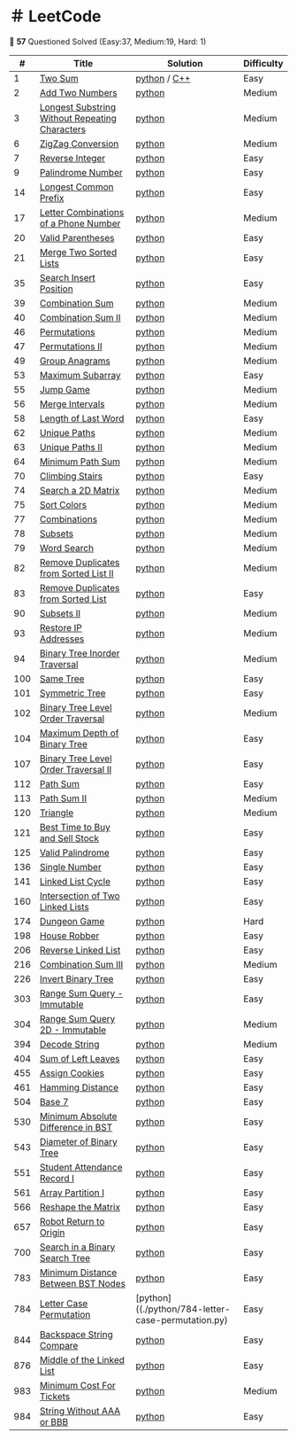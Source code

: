 ＃ LeetCode
==============


:musical_note: **57** Questioned Solved (Easy:37, Medium:19, Hard: 1)


| # | Title | Solution | Difficulty |
|---| ----- | -------- | ---------- |
|1|[Two Sum](https://leetcode.com/problems/two-sum/) | [python](./python/1-two-sum.py) / [C++](./C%2B%2B/1-two-sum.cpp)| Easy |
|2|[Add Two Numbers](https://leetcode.com/problems/add-two-numbers/) | [python](./python/32-add-two-numbers.py) | Medium |
|3|[Longest Substring Without Repeating Characters](https://leetcode.com/problems/longest-substring-without-repeating-characters/) | [python](./python/3-longest-substring-without-repeating-characters.py) | Medium |
|6|[ZigZag Conversion](https://leetcode.com/problems/zigzag-conversion/) | [python](./python/6-zigzag-conversion.py) | Medium |
|7|[Reverse Integer](https://leetcode.com/problems/reverse-integer/) | [python](./python/7-reverse-integer.py) | Easy |
|9|[Palindrome Number](https://leetcode.com/problems/palindrome-number/) | [python](./python/9-palindrome-number.py) | Easy |
|14|[Longest Common Prefix](https://leetcode.com/problems/longest-common-prefix/) | [python](./python/14-longest-common-prefix.py) | Easy |
|17|[Letter Combinations of a Phone Number](https://leetcode.com/problems/letter-combinations-of-a-phone-number/) | [python](./python/17-letter-combinations-of-a-phone-number.py) | Medium |
|20|[Valid Parentheses](https://leetcode.com/problems/valid-parentheses/) | [python](./python/20-valid-parentheses.py) | Easy |
|21|[Merge Two Sorted Lists](https://leetcode.com/problems/merge-two-sorted-lists/) | [python](./python/21-merge-two-sorted-lists) | Easy |
|35|[Search Insert Position](https://leetcode.com/problems/search-insert-position/) | [python](./python/35-search-insert-position.py) | Easy|
|39|[Combination Sum](https://leetcode.com/problems/combination-sum/) | [python](./python/39-combination-sum.py) | Medium |
|40|[Combination Sum II](https://leetcode.com/problems/combination-sum-ii/) | [python](./python/40-combination-sum-ii.py) | Medium |
|46|[Permutations](https://leetcode.com/problems/permutations/) | [python](./python/46-permutations.py) | Medium |
|47|[Permutations II](https://leetcode.com/problems/permutations-ii/) | [python](./python/47-permutations-ii.py) | Medium |
|49|[Group Anagrams](https://leetcode.com/problems/group-anagrams/) | [python](./python/49-group-anagrams.py) | Medium |
|53|[Maximum Subarray](https://leetcode.com/problems/maximum-subarray/) | [python](./python/53-maximum-subarray.py) | Easy |
|55|[Jump Game](https://leetcode.com/problems/jump-game/) | [python](./python/55-jump-game.py) | Medium |
|56|[Merge Intervals](https://leetcode.com/problems/merge-intervals/) | [python](./python/56-merge-intervals.py) | Medium |
|58|[Length of Last Word](https://leetcode.com/problems/length-of-last-word/) | [python](./python/58-length-of-last-word.py) | Easy |
|62|[Unique Paths](https://leetcode.com/problems/unique-paths/) | [python](./python/62-unique-paths.py) | Medium |
|63|[Unique Paths II](https://leetcode.com/problems/unique-paths-ii/) | [python](63-unique-paths-ii.py) | Medium |
|64|[Minimum Path Sum](https://leetcode.com/problems/minimum-path-sum/) | [python](./python/64-minimum-path-sum.py) | Medium |
|70|[Climbing Stairs](https://leetcode.com/problems/climbing-stairs/) | [python](./python/70-climbing-stairs.py) | Easy |
|74|[Search a 2D Matrix](https://leetcode.com/problems/search-a-2d-matrix/) | [python](./python/74-search-a-2d-matrix.py) | Medium |
|75|[Sort Colors](https://leetcode.com/problems/sort-colors/) | [python](./python/75-sort-colors.py) | Medium |
|77|[Combinations](https://leetcode.com/problems/combinations/) | [python](./python/62-unique-paths.py) | Medium |
|78|[Subsets](https://leetcode.com/problems/subsets/) | [python](./python/77-combinations.py) | Medium |
|79|[Word Search](https://leetcode.com/problems/word-search/) | [python](./python/79-word-search.py) | Medium |
|82|[Remove Duplicates from Sorted List II](https://leetcode.com/problems/remove-duplicates-from-sorted-list-ii/) | [python](./python/82-remove-duplicates-from-sorted-list-ii.py) | Medium |
|83|[Remove Duplicates from Sorted List](https://leetcode.com/problems/remove-duplicates-from-sorted-list/) | [python](./python/83-remove-duplicates-from-sorted-list.py) | Easy |
|90|[Subsets II](https://leetcode.com/problems/subsets-ii/) | [python](./python/90-ubsets-ii.py) | Medium |
|93|[Restore IP Addresses](https://leetcode.com/problems/restore-ip-addresses/) | [python](./python/93-restore-ip-addresses.py) | Medium |
|94|[Binary Tree Inorder Traversal](https://leetcode.com/problems/binary-tree-inorder-traversal/) | [python](./python/94-binary-tree-inorder-traversal.py) | Medium |
|100|[Same Tree](https://leetcode.com/problems/same-tree/) | [python](./python/100-same-tree.py) | Easy |
|101|[Symmetric Tree](https://leetcode.com/problems/symmetric-tree/) | [python](./python/101-symmetric-tree.py) | Easy |
|102|[Binary Tree Level Order Traversal](https://leetcode.com/problems/binary-tree-level-order-traversal/) | [python](./python/102-binary-tree-level-order-traversal.py) | Medium |
|104|[Maximum Depth of Binary Tree](https://leetcode.com/problems/maximum-depth-of-binary-tree/) | [python](./python/104-maximum-depth-of-binary-tree.py) | Easy |
|107|[Binary Tree Level Order Traversal II](https://leetcode.com/problems/binary-tree-level-order-traversal-ii/) | [python](./python/107-binary-tree-level-order-traversal-ii.py) | Easy |
|112|[Path Sum](https://leetcode.com/problems/path-sum/) | [python](./python/112-path-sum.py) | Easy |
|113|[Path Sum II](https://leetcode.com/problems/path-sum-ii/) | [python](./python/113-path-sum-ii.py) | Medium |
|120|[Triangle](https://leetcode.com/problems/triangle/) | [python](./python/120-triangle.py) | Medium |
|121|[Best Time to Buy and Sell Stock](https://leetcode.com/problems/best-time-to-buy-and-sell-stock/) | [python](./python/121-best-time-to-buy-and-sell-stock.py) | Easy |
|125|[Valid Palindrome](https://leetcode.com/problems/valid-palindrome/) | [python](./python/125-valid-palindrome.py) | Easy |
|136|[Single Number](https://leetcode.com/problems/single-number/) | [python](./python/136-single-number.py) | Easy |
|141|[Linked List Cycle](https://leetcode.com/problems/linked-list-cycle/) | [python](./python/141-linked-list-cycle.py) | Easy |
|160|[Intersection of Two Linked Lists](https://leetcode.com/problems/intersection-of-two-linked-lists/) | [python](./python/160-intersection-of-two-linked-lists.py) | Easy |
|174|[Dungeon Game](https://leetcode.com/problems/dungeon-game/) | [python](./python/174-dungeon-game.py) | Hard |
|198|[House Robber](https://leetcode.com/problems/house-robber/) | [python](./python/198-house-robber.py) | Easy |
|206|[Reverse Linked List](https://leetcode.com/problems/reverse-linked-list/) | [python](./python/206-reverse-linked-list.py) | Easy |
|216|[Combination Sum III](https://leetcode.com/problems/combination-sum-iii/) | [python](./python/216-combination-sum-iii.py) | Medium |
|226|[Invert Binary Tree](https://leetcode.com/problems/invert-binary-tree/) |[python](./python/226-invert-binary-tree.py) | Easy |
|303|[Range Sum Query - Immutable](https://leetcode.com/problems/range-sum-query-immutable/) | [python](./python/303-range-sum-query-immutable.py) | Easy |
|304|[Range Sum Query 2D - Immutable](https://leetcode.com/problems/range-sum-query-2d-immutable/) | [python](./python/304-range-sum-query-2d-immutable.py) | Medium |
|394|[Decode String](https://leetcode.com/problems/decode-string/) | [python](./python/394-decode-string.py) | Medium |
|404|[Sum of Left Leaves](https://leetcode.com/problems/sum-of-left-leaves/) | [python](./python/404-sum-of-left-leaves) | Easy |
|455|[Assign Cookies](https://leetcode.com/problems/assign-cookies/) | [python](./python/455-assign-cookies.py) | Easy |
|461|[Hamming Distance](https://leetcode.com/problems/hamming-distance/) | [python](./python/461-hamming-distance.py) | Easy |
|504|[Base 7](https://leetcode.com/problems/base-7/) | [python](./python/504-base-7.py) | Easy|
|530|[Minimum Absolute Difference in BST](https://leetcode.com/problems/minimum-absolute-difference-in-bst/) | [python](./python/530-minimum-absolute-difference-in-bst.py) | Easy |
|543|[Diameter of Binary Tree](https://leetcode.com/problems/diameter-of-binary-tree/) | [python](./python/543-diameter-of-binary-tree.py) | Easy |
|551|[Student Attendance Record I](https://leetcode.com/problems/student-attendance-record-i/) | [python](./python/551-student-attendance-record-i) | Easy |
|561|[Array Partition I](https://leetcode.com/problems/array-partition-i/) | [python](./python/561-array-partition-i.py) | Easy |
|566|[Reshape the Matrix](https://leetcode.com/problems/reshape-the-matrix/) | [python](./python/566-reshape-the-matrix.py) | Easy |
|657|[Robot Return to Origin](https://leetcode.com/problems/robot-return-to-origin/) | [python](./python/657-robot-return-to-origin.py) | Easy |
|700|[Search in a Binary Search Tree](https://leetcode.com/problems/search-in-a-binary-search-tree/) | [python](./python/700-search-in-a-binary-search-tree.py) | Easy |
|783|[Minimum Distance Between BST Nodes](https://leetcode.com/problems/minimum-distance-between-bst-nodes/) | [python](./python/530-minimum-absolute-difference-in-bst.py) | Easy |
|784|[Letter Case Permutation](https://leetcode.com/problems/letter-case-permutation/) | [python]((./python/784-letter-case-permutation.py) | Easy |
|844|[Backspace String Compare](https://leetcode.com/problems/backspace-string-compare/) | [python](./python/844-backspace-string-compare.py) | Easy |
|876|[Middle of the Linked List](https://leetcode.com/problems/middle-of-the-linked-list/) | [python](876-middle-of-the-linked-list.py) | Easy |
|983|[Minimum Cost For Tickets](https://leetcode.com/problems/minimum-cost-for-tickets/) | [python](./python/983-minimum-cost-for-tickets.py) | Medium |
|984|[String Without AAA or BBB](https://leetcode.com/problems/string-without-aaa-or-bbb/) | [python](./python/984-string-without-aaa-or-bbb.py) | Easy |

